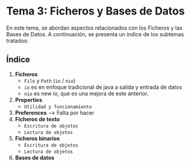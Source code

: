 # Tema 3: Ficheros y Bases de Datos

En este tema, se abordan aspectos relacionados con los Ficheros y las Bases de Datos. A continuación, se presenta un índice de los subtemas tratados:

## Índice

1. **Ficheros**
    - `File` y `Path` (`io` / `nio`)
    - `io` es en enfoque tradicional de java a salida y entrada de datos
    - `nio` es new io, que es una mejora de este anterior. 
2. **Properties**
   - `Utilidad y funcionamiento`
2. **Preferences** --> Falta por hacer
3. **Ficheros de texto**
   - `Escritura de objetos`
   - `Lectura de objetos`
4. **Ficheros binarios**
   - `Escritura de objetos`
   - `Lectura de objetos`
5. **Bases de datos**
